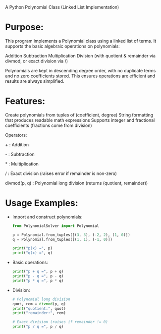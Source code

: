 A Python Polynomial Class (Linked List Implementation)

# Purpose:

This program implements a Polynomial class using a linked list of terms.
It supports the basic algebraic operations on polynomials:

Addition
Subtraction
Multiplication
Division (with quotient & remainder via divmod, or exact division via /)

Polynomials are kept in descending degree order, with no duplicate terms and no zero coefficients stored.
This ensures operations are efficient and results are always simplified.


# Features:

Create polynomials from tuples of (coefficient, degree)
String formatting that produces readable math expressions
Supports integer and fractional coefficients (fractions come from division)

Operators:

\+ : Addition

\- : Subtraction

\* : Multiplication

/ : Exact division (raises error if remainder is non-zero)

divmod(p, q) : Polynomial long division (returns (quotient, remainder))


# Usage Examples:

- Import and construct polynomials:
  ```python
  from PolynomialSolver import Polynomial

  p = Polynomial.from_tuples([(3, 3), (-2, 2), (1, 0)])
  q = Polynomial.from_tuples([(1, 1), (-1, 0)])

  print("p(x) =", p)
  print("q(x) =", q)
  ```

- Basic operations:
  ```python
  print("p + q =", p + q)
  print("p - q =", p - q)
  print("p * q =", p * q)
  ```

- Division:
  ```python
  # Polynomial long division
  quot, rem = divmod(p, q)
  print("quotient:", quot)
  print("remainder:", rem)

  # Exact division (raises if remainder != 0)
  print("p / q =", p / q)
  ```